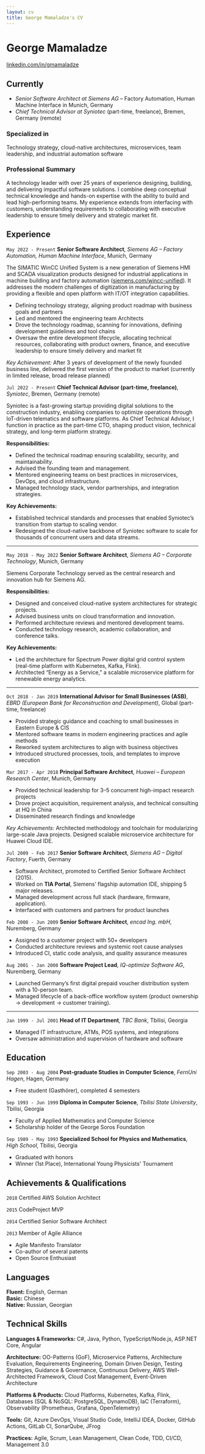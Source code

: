 ```yaml
---
layout: cv
title: George Mamaladze's CV
---
```

# George Mamaladze



<div id="webaddress">
<a href="https://www.linkedin.com/in/gmamaladze">linkedin.com/in/gmamaladze</a>
</div>

## Currently

* *Senior Software Architect at Siemens AG* – Factory Automation, Human Machine Interface in Munich, Germany
* *Chief Technical Advisor at Syniotec* (part-time, freelance), Bremen, Germany (remote)

### Specialized in

Technology strategy, cloud-native architectures, microservices, team leadership, and industrial automation software

### Professional Summary

A technology leader with over 25 years of experience designing, building, and delivering impactful software solutions. I combine deep conceptual technical knowledge and hands-on expertise with the ability to build and lead high-performing teams. My experience extends from interfacing with customers, understanding requirements to collaborating with executive leadership to ensure timely delivery and strategic market fit.

## Experience

`May 2022 - Present`
__Senior Software Architect__, *Siemens AG – Factory Automation, Human Machine Interface*, Munich, Germany

The SIMATIC WinCC Unified System is a new generation of Siemens HMI and SCADA visualization products designed for industrial applications in machine building and factory automation ([siemens.com/wincc-unified](https://www.siemens.com/wincc-unified)). It addresses the modern challenges of digitization in manufacturing by providing a flexible and open platform with IT/OT integration capabilities.

- Defining technology strategy, aligning product roadmap with business goals and partners
- Led and mentored the engineering team Architects
- Drove the technology roadmap, scanning for innovations, defining development guidelines and tool chains
- Oversaw the entire development lifecycle, allocating technical resources, collaborating with product owners, finance, and executive leadership to ensure timely delivery and market fit

*Key Achievement:* After 3 years of development of the newly founded business line, delivered the first version of the product to market (currently in limited release, broad release planned)

`Jul 2022 - Present`
__Chief Technical Advisor (part-time, freelance)__, *Syniotec*, Bremen, Germany (remote)

Syniotec is a fast-growing startup providing digital solutions to the construction industry, enabling companies to optimize operations through IoT-driven telematics and software platforms. As Chief Technical Advisor, I function in practice as the part-time CTO, shaping product vision, technical strategy, and long-term platform strategy.  

**Responsibilities:**  
- Defined the technical roadmap ensuring scalability, security, and maintainability.  
- Advised the founding team and management.  
- Mentored engineering teams on best practices in microservices, DevOps, and cloud infrastructure.  
- Managed technology stack, vendor partnerships, and integration strategies.  

**Key Achievements:**  
- Established technical standards and processes that enabled Syniotec’s transition from startup to scaling vendor.  
- Redesigned the cloud-native backbone of Syniotec software to scale for thousands of concurrent users and data streams.  

---

`May 2018 - May 2022`
__Senior Software Architect__, *Siemens AG – Corporate Technology*, Munich, Germany

Siemens Corporate Technology served as the central research and innovation hub for Siemens AG.  

**Responsibilities:**  
- Designed and conceived cloud-native system architectures for strategic projects.  
- Advised business units on cloud transformation and innovation.  
- Performed architecture reviews and mentored development teams.  
- Conducted technology research, academic collaboration, and conference talks.  

**Key Achievements:**  
- Led the architecture for Spectrum Power digital grid control system (real-time platform with Kubernetes, Kafka, Flink).  
- Architected “Energy as a Service,” a scalable microservice platform for renewable energy analytics.  

---

`Oct 2018 - Jan 2019`
__International Advisor for Small Businesses (ASB)__, *EBRD (European Bank for Reconstruction and Development)*, Global (part-time, freelance)

- Provided strategic guidance and coaching to small businesses in Eastern Europe & CIS
- Mentored software teams in modern engineering practices and agile methods
- Reworked system architectures to align with business objectives
- Introduced structured processes, tools, and templates to improve execution

`Mar 2017 - Apr 2018`
__Principal Software Architect__, *Huawei – European Research Center*, Munich, Germany

- Provided technical leadership for 3–5 concurrent high-impact research projects
- Drove project acquisition, requirement analysis, and technical consulting at HQ in China
- Disseminated research findings and knowledge

*Key Achievements:* Architected methodology and toolchain for modularizing large-scale Java projects. Designed scalable microservice architecture for Huawei Cloud IDE.

`Jul 2009 - Feb 2017`
__Senior Software Architect__, *Siemens AG – Digital Factory*, Fuerth, Germany

- Software Architect, promoted to Certified Senior Software Architect (2015).  
- Worked on **TIA Portal**, Siemens’ flagship automation IDE, shipping 5 major releases.  
- Managed development across full stack (hardware, firmware, application).  
- Interfaced with customers and partners for product launches

`Feb 2008 - Jun 2009`
__Senior Software Architect__, *encad Ing. mbH*, Nuremberg, Germany

- Assigned to a customer project with 50+ developers
- Conducted architecture reviews and systemic root cause analyses
- Introduced CI, static code analysis, and quality assurance measures

`Aug 2001 - Jan 2008`
__Software Project Lead__, *IQ-optimize Software AG*, Nuremberg, Germany

- Launched Germany’s first digital prepaid voucher distribution system with a 10-person team.  
- Managed lifecycle of a back-office workflow system (product ownership → development → customer training).  

---

`Jan 1999 - Jul 2001`
__Head of IT Department__, *TBC Bank*, Tbilisi, Georgia

- Managed IT infrastructure, ATMs, POS systems, and integrations
- Oversaw administration and supervision of hardware and software

## Education

`Sep 2003 - Aug 2004`
__Post-graduate Studies in Computer Science__, *FernUni Hagen*, Hagen, Germany

- Free student (Gasthörer), completed 4 semesters

`Sep 1993 - Jun 1999`
__Diploma in Computer Science__, *Tbilisi State University*, Tbilisi, Georgia

- Faculty of Applied Mathematics and Computer Science
- Scholarship holder of the George Soros Foundation

`Sep 1989 - May 1993`
__Specialized School for Physics and Mathematics__, *High School*, Tbilisi, Georgia

- Graduated with honors
- Winner (1st Place), International Young Physicists' Tournament

## Achievements & Qualifications

`2018`
Certified AWS Solution Architect

`2015`
CodeProject MVP

`2014`
Certified Senior Software Architect

`2013`
Member of Agile Alliance

- Agile Manifesto Translator
- Co-author of several patents
- Open Source Enthusiast

## Languages

**Fluent:** English, German  
**Basic:** Chinese  
**Native:** Russian, Georgian

## Technical Skills

**Languages & Frameworks:** C#, Java, Python, TypeScript/Node.js, ASP.NET Core, Angular

**Architecture:** OO-Patterns (GoF), Microservice Patterns, Architecture Evaluation, Requirements Engineering, Domain Driven Design, Testing Strategies, Guidance & Governance, Continuous Delivery, AWS Well-Architected Framework, Cloud Cost Management, Event-Driven Architecture

**Platforms & Products:** Cloud Platforms, Kubernetes, Kafka, Flink, Databases (SQL & NoSQL: PostgreSQL, DynamoDB), IaC (Terraform), Observability (Prometheus, Grafana, OpenTelemetry)

**Tools:** Git, Azure DevOps, Visual Studio Code, IntelliJ IDEA, Docker, GitHub Actions, GitLab CI, SonarQube, JFrog

**Practices:** Agile, Scrum, Lean Management, Clean Code, TDD, CI/CD, Management 3.0  
